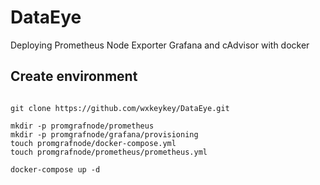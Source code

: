 # DataEye

Deploying Prometheus Node Exporter Grafana and cAdvisor with docker

## Create environment
```shell

git clone https://github.com/wxkeykey/DataEye.git

mkdir -p promgrafnode/prometheus
mkdir -p promgrafnode/grafana/provisioning
touch promgrafnode/docker-compose.yml
touch promgrafnode/prometheus/prometheus.yml

docker-compose up -d
```
